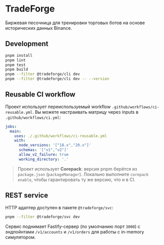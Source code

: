 # TradeForge

Биржевая песочница для тренировки торговых ботов на основе исторических данных Binance.

## Development

```bash
pnpm install
pnpm lint
pnpm test
pnpm build
pnpm --filter @tradeforge/cli dev
pnpm --filter @tradeforge/cli dev -- --version
```

## Reusable CI workflow

Проект использует переиспользуемый workflow `.github/workflows/ci-reusable.yml`. Вы можете настраивать матрицу через inputs в `.github/workflows/ci.yml`:

```yaml
jobs:
  main:
    uses: ./.github/workflows/ci-reusable.yml
    with:
      node_versions: '["18.x","20.x"]'
      schemas: '["v1","v2"]'
      allow_v2_failure: true
      working_directory: '.'
```

> Проект использует **Corepack**: версия pnpm берётся из `package.json` (`packageManager`).
> Локально выполните `corepack enable`, чтобы гарантировать ту же версию, что и в CI.

## REST service

HTTP адаптер доступен в пакете `@tradeforge/svc`:

```bash
pnpm --filter @tradeforge/svc dev
```

Сервис поднимает Fastify-сервер (по умолчанию порт `3000`) с эндпойнтами `/v1/accounts` и `/v1/orders` для работы с in-memory симулятором.
